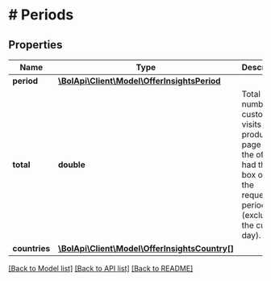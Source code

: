 # # Periods

## Properties

Name | Type | Description | Notes
------------ | ------------- | ------------- | -------------
**period** | [**\BolApi\Client\Model\OfferInsightsPeriod**](OfferInsightsPeriod.md) |  |
**total** | **double** | Total number of customer visits on the product page when the offer had the buy box over the requested period (excluding the current day). | [optional]
**countries** | [**\BolApi\Client\Model\OfferInsightsCountry[]**](OfferInsightsCountry.md) |  | [optional]

[[Back to Model list]](../../README.md#models) [[Back to API list]](../../README.md#endpoints) [[Back to README]](../../README.md)

